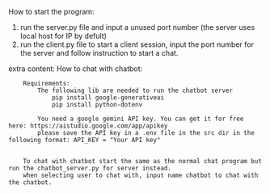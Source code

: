 How to start the program:
1. run the server.py file and input a unused port number (the server uses local host for IP by defult)
2. run the client.py file to start a client session, input the port number for the server and follow instruction to start a chat.


extra content:
    How to chat with chatbot:

        Requirements: 
            The following lib are needed to run the chatbot server
                pip install google-generativeai
                pip install python-dotenv

            You need a google gemini API key. You can get it for free here: https://aistudio.google.com/app/apikey
            please save the API key in a .env file in the src dir in the following format: API_KEY = "Your API key"


        To chat with chatbot start the same as the normal chat program but run the chatbot_server.py for server instead.
        when selecting user to chat with, input name chatbot to chat with the chatbot.
